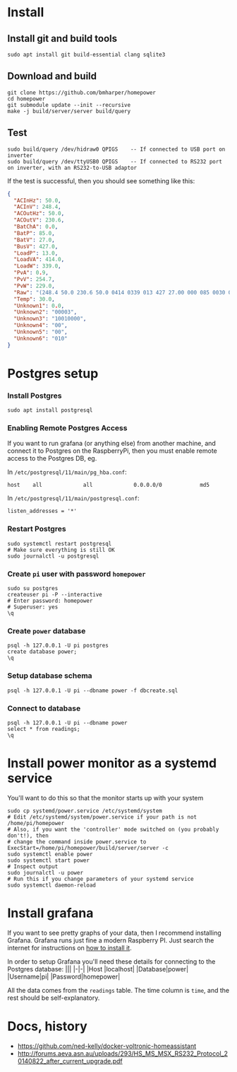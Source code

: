 # Install

## Install git and build tools

```shell
sudo apt install git build-essential clang sqlite3
```

## Download and build

```shell
git clone https://github.com/bmharper/homepower
cd homepower
git submodule update --init --recursive
make -j build/server/server build/query
```

## Test

```shell
sudo build/query /dev/hidraw0 QPIGS    -- If connected to USB port on inverter
sudo build/query /dev/ttyUSB0 QPIGS    -- If connected to RS232 port on inverter, with an RS232-to-USB adaptor
```

If the test is successful, then you should see something like this:

```json
{
  "ACInHz": 50.0,
  "ACInV": 248.4,
  "ACOutHz": 50.0,
  "ACOutV": 230.6,
  "BatChA": 0.0,
  "BatP": 85.0,
  "BatV": 27.0,
  "BusV": 427.0,
  "LoadP": 13.0,
  "LoadVA": 414.0,
  "LoadW": 339.0,
  "PvA": 0.9,
  "PvV": 254.7,
  "PvW": 229.0,
  "Raw": "(248.4 50.0 230.6 50.0 0414 0339 013 427 27.00 000 085 0030 00.9 254.7 00.00 00003 10010000 00 00 00229 010",
  "Temp": 30.0,
  "Unknown1": 0.0,
  "Unknown2": "00003",
  "Unknown3": "10010000",
  "Unknown4": "00",
  "Unknown5": "00",
  "Unknown6": "010"
}
```

# Postgres setup

### Install Postgres

```shell
sudo apt install postgresql
```

### Enabling Remote Postgres Access

If you want to run grafana (or anything else) from another machine,
and connect it to Postgres on the RaspberryPi, then you must enable
remote access to the Postgres DB, eg.

In `/etc/postgresql/11/main/pg_hba.conf`:

```
host    all             all             0.0.0.0/0            md5
```

In `/etc/postgresql/11/main/postgresql.conf`:

```
listen_addresses = '*'
```

### Restart Postgres

```shell
sudo systemctl restart postgresql
# Make sure everything is still OK
sudo journalctl -u postgresql
```

### Create `pi` user with password `homepower`

```shell
sudo su postgres
createuser pi -P --interactive
# Enter password: homepower
# Superuser: yes
\q
```

### Create `power` database

```shell
psql -h 127.0.0.1 -U pi postgres
create database power;
\q
```

### Setup database schema

```shell
psql -h 127.0.0.1 -U pi --dbname power -f dbcreate.sql
```

### Connect to database

```shell
psql -h 127.0.0.1 -U pi --dbname power
select * from readings;
\q
```

# Install power monitor as a systemd service

You'll want to do this so that the monitor starts up with your system

```shell
sudo cp systemd/power.service /etc/systemd/system
# Edit /etc/systemd/system/power.service if your path is not /home/pi/homepower
# Also, if you want the 'controller' mode switched on (you probably don't!), then
# change the command inside power.service to ExecStart=/home/pi/homepower/build/server/server -c
sudo systemctl enable power
sudo systemctl start power
# Inspect output
sudo journalctl -u power
# Run this if you change parameters of your systemd service
sudo systemctl daemon-reload
```

# Install grafana

If you want to see pretty graphs of your data, then I recommend installing Grafana.
Grafana runs just fine a modern Raspberry PI. Just search the internet for instructions on
[how to install it](https://grafana.com/tutorials/install-grafana-on-raspberry-pi).

In order to setup Grafana you'll need these details for connecting to the Postgres database:
|||
|-|-|
|Host |localhost|
|Database|power|
|Username|pi|
|Password|homepower|

All the data comes from the `readings` table. The time column is `time`, and the rest should be self-explanatory.

# Docs, history

- https://github.com/ned-kelly/docker-voltronic-homeassistant
- http://forums.aeva.asn.au/uploads/293/HS_MS_MSX_RS232_Protocol_20140822_after_current_upgrade.pdf
